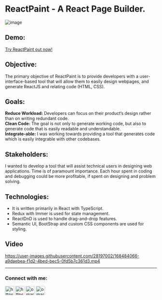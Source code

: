 # ReactPaint - A React Page Builder.
![image](https://user-images.githubusercontent.com/28197002/169084990-a9b42baf-060d-407c-910b-1968d485d1cf.png)

## Demo:
[Try ReactPaint out now!](https://reactpaint.netlify.app/)

## Objective:
The primary objective of ReactPaint is to provide developers with a user-interface-based tool that will allow them to easily design webpages, and generate ReactJS and relating code (HTML, CSS).

## Goals:
**Reduce Workload:** Developers can focus on their product’s design rather than on writing redundant code.<br>
**Clean Code:** The goal is not only to generate working code, but also to generate code that is easily readable and understandable.<br>
**Integrate-able:** I was working towards providing a tool that generates code which is easily integrable with other codebases.<br>

## Stakeholders:
I wanted to develop a tool that will assist technical users in designing web applications. Time is of paramount importance. Each hour spent in coding and debugging could be more profitable, if spent on designing and problem solving.

## Technologies:
- It is written primarily in React with TypeScript.
- Redux with Immer is used for state management.
- ReactDnD is used to handle drag-and-drop features.
- Semantic UI, BootStrap and custom CSS components are used for styling.


## Video
https://user-images.githubusercontent.com/28197002/168484066-a9daebea-f1d2-4bed-bec5-0fd5b7c361d3.mp4

---
<h3 align="left">Connect with me:</h3>
<p align="left">
<a href="https://linkedin.com/in/omarqazidev" target="_blank"><img align="center" src="https://user-images.githubusercontent.com/28197002/168483094-a5bcd04a-8390-4d49-8a71-4bc0c648da54.png" alt="https://linkedin.com/in/omarqazidev" height="30" width="30" /></a>
<a href="https://twitter.com/omarqazidev" target="_blank"><img align="center" src="https://user-images.githubusercontent.com/28197002/168483020-654368df-acf9-4ce3-a46c-9cd6942856fd.png" alt="https://twitter.com/omarqazidev" height="30" width="30" /></a>
<a href="https://dev.to/omarqazidev" target="_blank"><img align="center" src="https://user-images.githubusercontent.com/28197002/172779487-098198e4-fdb6-4b27-aa10-12c5b22428eb.png" alt="omarqazidev" height="30" width="30" /></a>
<a href="mailto:omarqazidev@gmail.com" target="_blank"><img align="center" src="https://user-images.githubusercontent.com/28197002/168483231-a85ab431-b5f5-4ccc-afce-12d687e3451b.png" alt="omarqazidev" height="30" width="30" /></a>
</p>
